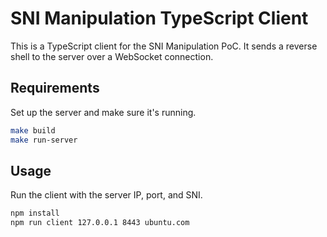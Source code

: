 # SNI Manipulation TypeScript Client

This is a TypeScript client for the SNI Manipulation PoC.
It sends a reverse shell to the server over a WebSocket connection.

## Requirements

Set up the server and make sure it's running.

```bash
make build
make run-server
```

## Usage

Run the client with the server IP, port, and SNI.

```bash
npm install
npm run client 127.0.0.1 8443 ubuntu.com
```

